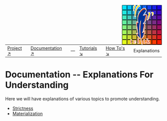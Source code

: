 <img src='assets/aktive-logo-128.png' style='float:right;'>

|||||||
|---|---|---|---|---|---|
|[Project ↗](../README.md)|[Documentation ↗](index.md)|&mdash;|[Tutorials ↘](tutorials.md)|[How To's ↘](howtos.md)|Explanations|[References ↘](ref/index.md)|


# Documentation -- Explanations For Understanding

Here we will have explanations of various topics to promote understanding.

  - [Strictness](explanations/strictness.md)
  - [Materialization](explanations/materialize.md)
